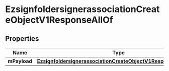 

# EzsignfoldersignerassociationCreateObjectV1ResponseAllOf


## Properties

| Name | Type | Description | Notes |
|------------ | ------------- | ------------- | -------------|
|**mPayload** | [**EzsignfoldersignerassociationCreateObjectV1ResponseMPayload**](EzsignfoldersignerassociationCreateObjectV1ResponseMPayload.md) |  |  |



